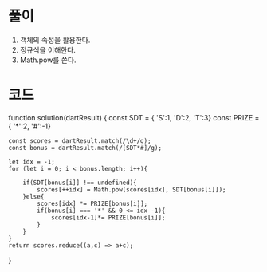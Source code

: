 # 풀이

1. 객체의 속성을 활용한다.
2. 정규식을 이해한다.
3. Math.pow를 쓴다.

# 코드

function solution(dartResult) {
const SDT = { 'S':1, 'D':2, 'T':3}
const PRIZE = { '\*':2, '#':-1}

    const scores = dartResult.match(/\d+/g);
    const bonus = dartResult.match(/[SDT*#]/g);

    let idx = -1;
    for (let i = 0; i < bonus.length; i++){

        if(SDT[bonus[i]] !== undefined){
            scores[++idx] = Math.pow(scores[idx], SDT[bonus[i]]);
        }else{
            scores[idx] *= PRIZE[bonus[i]];
            if(bonus[i] === '*' && 0 <= idx -1){
                scores[idx-1]*= PRIZE[bonus[i]];
            }
        }
    }
    return scores.reduce((a,c) => a+c);

}

```js

```
